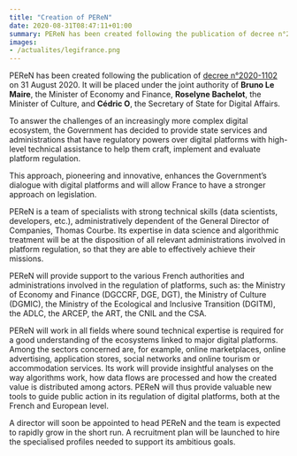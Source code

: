 ```yaml
---
title: "Creation of PEReN"
date: 2020-08-31T08:47:11+01:00
summary: PEReN has been created following the publication of decree n°2020-1102 on the 31 August, 2020. It will be placed under the joint authority of **Bruno Le Maire**, the Minister of Economy and Finance, **Roselyne Bachelot**, the Minister of Culture, and **Cédric O**, the Secretary of State for Digital Affairs.
images:
- /actualites/legifrance.png
---
```




PEReN has been created following the publication of [decree n°2020-1102][1] on 31 August 2020. It will be placed under the joint authority of **Bruno Le Maire**, the Minister of Economy and Finance, **Roselyne Bachelot**, the Minister of Culture, and **Cédric O**, the Secretary of State for Digital Affairs.


To answer the challenges of an increasingly more complex digital ecosystem, the Government has decided to provide state services and administrations that have regulatory powers over digital platforms with high-level technical assistance to help them craft, implement and evaluate platform regulation.

This approach, pioneering and innovative, enhances the Government’s dialogue with digital platforms and will allow France to have a stronger approach on legislation.

PEReN is a team of specialists with strong technical skills (data scientists, developers, etc.), administratively dependent of the General Director of Companies, Thomas Courbe. Its expertise in data science and algorithmic treatment will be at the disposition of all relevant administrations involved in platform regulation, so that they are able to effectively achieve their missions.

PEReN will provide support to the various French authorities and administrations involved in the regulation of platforms, such as: the Ministry of Economy and Finance (DGCCRF, DGE, DGT), the Ministry of Culture (DGMIC), the Ministry of the Ecological and Inclusive Transition (DGITM), the ADLC, the ARCEP, the ART, the CNIL and the CSA.

PEReN will work in all fields where sound technical expertise is required for a good understanding of the ecosystems linked to major digital platforms. Among the sectors concerned are, for example, online marketplaces, online advertising, application stores, social networks and online tourism or accommodation services. Its work will provide insightful analyses on the way algorithms work, how data flows are processed and how the created value is distributed among actors.
PEReN will thus provide valuable new tools to guide public action in its regulation of digital platforms, both at the French and European level.

A director will soon be appointed to head PEReN and the team is expected to rapidly grow in the short run. A recruitment plan will be launched to hire the specialised profiles needed to support its ambitious goals.  




[1]: https://www.legifrance.gouv.fr/jorf/id/JORFTEXT000042297154
